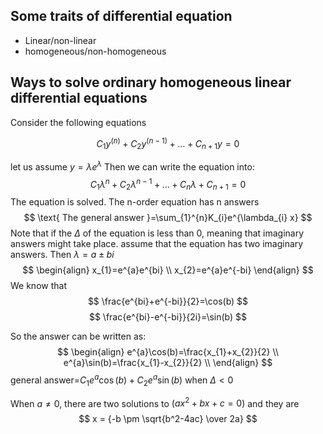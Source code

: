 
## Some traits of differential equation
- Linear/non-linear
- homogeneous/non-homogeneous
## Ways to solve ordinary homogeneous linear differential equations
Consider the following equations

$$C_{1}y^{(n)}+C_{2}y^{(n-1)}+\dots+C_{n+1}y=0$$


let us assume $y=\lambda e^{\lambda}$
Then we can write the equation into:
$$C_{1}\lambda^{n}+C_{2}\lambda^{n-1}+\dots+C_{n}\lambda+C_{n+1}=0$$
The equation is solved.
The n-order equation has n answers
$$
\text{ The general answer }=\sum_{1}^{n}K_{i}e^{\lambda_{i} x}
$$
Note that if the $\Delta$ of the equation is less than 0, meaning that imaginary answers might take place.
assume that the equation has two imaginary answers.
Then $\lambda=a\pm bi$
$$
\begin{align}
x_{1}=e^{a}e^{bi} \\
x_{2}=e^{a}e^{-bi}
\end{align}
$$
We know that
$$
\frac{e^{bi}+e^{-bi}}{2}=\cos(b)
$$
$$
\frac{e^{bi}-e^{-bi}}{2i}=\sin(b)
$$

So the answer can be written as:
$$
\begin{align}
e^{a}\cos(b)=\frac{x_{1}+x_{2}}{2} \\
e^{a}\sin(b)=\frac{x_{1}-x_{2}}{2} \\
\end{align}
$$
general answer=$C_{1}e^{a}\cos(b)+C_{2}e^{a}\sin(b)$ when $\Delta<0$




 When $a \ne 0$, there are two solutions to $(ax^2 + bx + c = 0)$ and they are 
$$ x = {-b \pm \sqrt{b^2-4ac} \over 2a} $$

 

